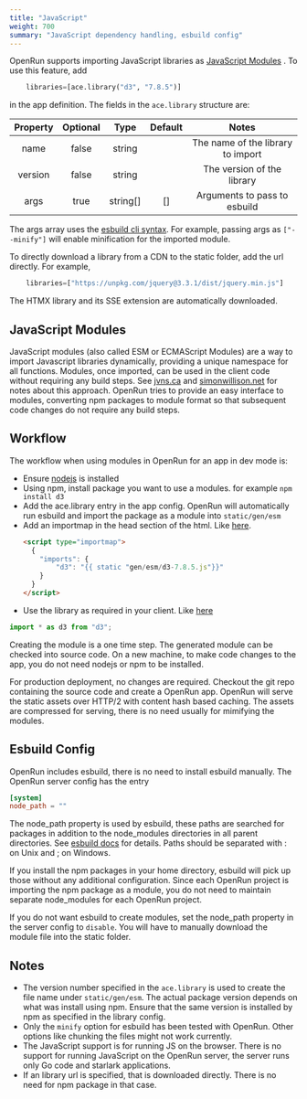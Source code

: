 ```yaml
---
title: "JavaScript"
weight: 700
summary: "JavaScript dependency handling, esbuild config"
---
```


OpenRun supports importing JavaScript libraries as [JavaScript Modules](https://developer.mozilla.org/en-US/docs/Web/JavaScript/Guide/Modules) . To use this feature, add

```python {filename="app.star"}
    libraries=[ace.library("d3", "7.8.5")]
```

in the app definition. The fields in the `ace.library` structure are:

| Property | Optional |   Type   | Default |               Notes               |
| :------: | :------: | :------: | :-----: | :-------------------------------: |
|   name   |  false   |  string  |         | The name of the library to import |
| version  |  false   |  string  |         |    The version of the library     |
|   args   |   true   | string[] |   []    |   Arguments to pass to esbuild    |

The args array uses the [esbuild cli syntax](https://pkg.go.dev/github.com/evanw/esbuild/pkg/cli). For example, passing args as `["--minify"]` will enable minification for the imported module.

To directly download a library from a CDN to the static folder, add the url directly. For example,

```python {filename="app.star"}
    libraries=["https://unpkg.com/jquery@3.3.1/dist/jquery.min.js"]
```

The HTMX library and its SSE extension are automatically downloaded.

## JavaScript Modules

JavaScript modules (also called ESM or ECMAScript Modules) are a way to import Javascript libraries dynamically, providing a unique namespace for all functions. Modules, once imported, can be used in the client code without requiring any build steps. See [jvns.ca](https://jvns.ca/blog/2023/02/16/writing-javascript-without-a-build-system/) and [simonwillison.net](https://simonwillison.net/2023/May/2/download-esm/) for notes about this approach. OpenRun tries to provide an easy interface to modules, converting npm packages to module format so that subsequent code changes do not require any build steps.

## Workflow

The workflow when using modules in OpenRun for an app in dev mode is:

- Ensure [nodejs](https://nodejs.org/en/download) is installed
- Using npm, install package you want to use a modules. for example `npm install d3`
- Add the ace.library entry in the app config. OpenRun will automatically run esbuild and import the package as a module into `static/gen/esm`
- Add an importmap in the head section of the html. Like [here](https://github.com/openrundev/openrun/blob/8b7f0d7d0c692e0ca3c6a74e97d1913031b954a1/examples/memory_usage/index.go.html#L10).
  ```html
  <script type="importmap">
    {
      "imports": {
          "d3": "{{ static "gen/esm/d3-7.8.5.js"}}"
      }
    }
  </script>
  ```
- Use the library as required in your client. Like [here](https://github.com/openrundev/openrun/blob/8b7f0d7d0c692e0ca3c6a74e97d1913031b954a1/examples/memory_usage/static/js/app.js#L4)

```javascript
import * as d3 from "d3";
```

Creating the module is a one time step. The generated module can be checked into source code. On a new machine, to make code changes to the app, you do not need nodejs or npm to be installed.

For production deployment, no changes are required. Checkout the git repo containing the source code and create a OpenRun app. OpenRun will serve the static assets over HTTP/2 with content hash based caching. The assets are compressed for serving, there is no need usually for mimifying the modules.

## Esbuild Config

OpenRun includes esbuild, there is no need to install esbuild manually. The OpenRun server config has the entry

```toml {filename="openrun.toml"}
[system]
node_path = ""
```

The node_path property is used by esbuild, these paths are searched for packages in addition to the node_modules directories in all parent directories. See [esbuild docs](https://esbuild.github.io/api/#node-paths) for details. Paths should be separated with : on Unix and ; on Windows.

If you install the npm packages in your home directory, esbuild will pick up those without any additional configuration. Since each OpenRun project is importing the npm package as a module, you do not need to maintain separate node_modules for each OpenRun project.

If you do not want esbuild to create modules, set the node_path property in the server config to `disable`. You will have to manually download the module file into the static folder.

## Notes

- The version number specified in the `ace.library` is used to create the file name under `static/gen/esm`. The actual package version depends on what was install using npm. Ensure that the same version is installed by npm as specified in the library config.
- Only the `minify` option for esbuild has been tested with OpenRun. Other options like chunking the files might not work currently.
- The JavaScript support is for running JS on the browser. There is no support for running JavaScript on the OpenRun server, the server runs only Go code and starlark applications.
- If an library url is specified, that is downloaded directly. There is no need for npm package in that case.
